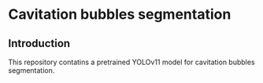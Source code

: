 # Cavitation bubbles segmentation

## Introduction

This repository contatins a pretrained YOLOv11 model for cavitation bubbles segmentation.